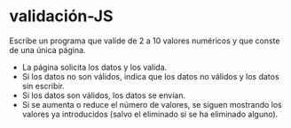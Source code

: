 # validación-JS
Escribe un programa que valide de 2 a 10 valores numéricos y que conste de una única página.
- La página solicita los datos y los valida.
- Si los datos no son válidos, indica que los datos no válidos y los datos sin escribir.
- Si los datos son válidos, los datos se envían. 
- Si se aumenta o reduce el número de valores, se siguen mostrando los valores ya introducidos (salvo el eliminado si se ha eliminado alguno).
